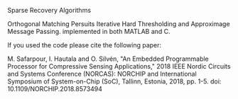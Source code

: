 Sparse Recovery Algorithms 

Orthogonal Matching Persuits
Iterative Hard Thresholding and
Approximage Message Passing.
implemented in both MATLAB and C. 

If you used the code please cite the following paper:

M. Safarpour, I. Hautala and O. Silvén, "An Embedded Programmable Processor for Compressive Sensing Applications," 2018 IEEE Nordic Circuits and Systems Conference (NORCAS): NORCHIP and International Symposium of System-on-Chip (SoC), Tallinn, Estonia, 2018, pp. 1-5.
doi: 10.1109/NORCHIP.2018.8573494

